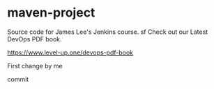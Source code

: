 # maven-project
Source code for James Lee's Jenkins course.
sf
Check out our Latest DevOps PDF book.

https://www.level-up.one/devops-pdf-book

First change by me

commit

